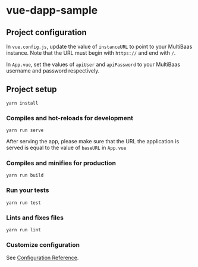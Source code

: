 # vue-dapp-sample

## Project configuration
In `vue.config.js`, update the value of `instanceURL` to point to your MultiBaas instance. Note that the URL must begin with `https://` and end with `/`.

In `App.vue`, set the values of `apiUser` and `apiPassword` to your MultiBaas username and password respectively.

## Project setup
```
yarn install
```

### Compiles and hot-reloads for development
```
yarn run serve
```

After serving the app, please make sure that the URL the application is served is equal to the value of `baseURL` in `App.vue`

### Compiles and minifies for production
```
yarn run build
```

### Run your tests
```
yarn run test
```

### Lints and fixes files
```
yarn run lint
```

### Customize configuration
See [Configuration Reference](https://cli.vuejs.org/config/).
